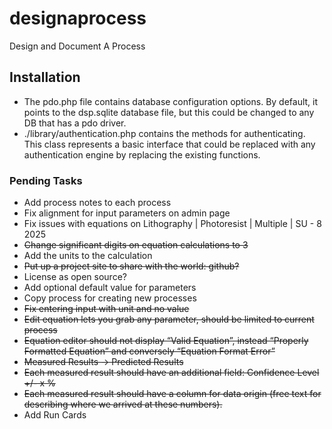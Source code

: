 designaprocess
==============

Design and Document A Process

Installation
------------
* The pdo.php file contains database configuration options.  By default, it points to the dsp.sqlite database file, but this could be changed to any DB that has a pdo driver.
* ./library/authentication.php contains the methods for authenticating.  This class represents a basic interface that could be replaced with any authentication engine by replacing the existing functions.
 


### Pending Tasks
* Add process notes to each process
* Fix alignment for input parameters on admin page
* Fix issues with equations on Lithography | Photoresist | Multiple | SU - 8 2025
* ~~Change significant digits on equation calculations to 3~~ 
* Add the units to the calculation
* ~~Put up a project site to share with the world: github?~~
* License as open source?
* Add optional default value for parameters
* Copy process for creating new processes
* ~~Fix entering input with unit and no value~~ 
* ~~Edit equation lets you grab any parameter, should be limited to current process~~
* ~~Equation editor should not display “Valid Equation”, instead “Properly Formatted Equation” and conversely “Equation Format Error”~~
* ~~Measured Results -> Predicted Results~~
* ~~Each measured result should have an additional field: Confidence Level +/- x %~~
* ~~Each measured result should have a column for data origin (free text for describing where we arrived at these numbers).~~ 
* Add Run Cards
